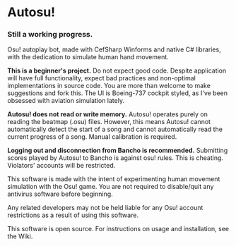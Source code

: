 # Autosu!
### Still a working progress.
Osu! autoplay bot, made with CefSharp Winforms and native C# libraries, with the dedication to simulate human hand movement.

**This is a beginner's project.** Do not expect good code. Despite application will have full functionality, expect bad practices and non-optimal implementations in source code. You are more than welcome to make suggestions and fork this. The UI is Boeing-737 cockpit styled, as I've been obsessed with aviation simulation lately.

**Autosu! does not read or write memory.** Autosu! operates purely on reading the beatmap (.osu) files. However, this means Autosu! cannot automatically detect the start of a song and cannot automatically read the current progress of a song. Manual calibration is required.

**Logging out and disconnection from Bancho is recommended.** Submitting scores played by Autosu! to Bancho is against osu! rules. This is cheating. Violators' accounts will be restricted.

This software is made with the intent of experimenting human movement simulation with the Osu! game. You are not required to disable/quit any antivirus software before beginning.

Any related developers may not be held liable for any Osu! account restrictions as a result of using this software.

This software is open source. For instructions on usage and installation, see the Wiki.
